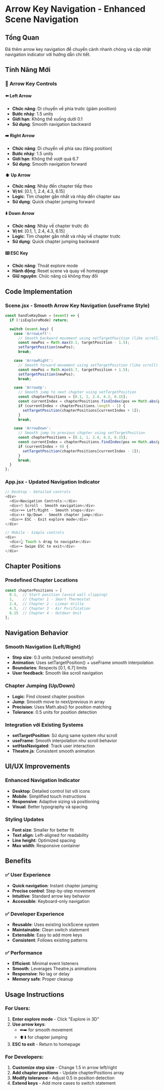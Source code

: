 # Arrow Key Navigation - Enhanced Scene Navigation

## Tổng Quan
Đã thêm arrow key navigation để chuyển cảnh nhanh chóng và cập nhật navigation indicator với hướng dẫn chi tiết.

## Tính Năng Mới

### 🎯 **Arrow Key Controls**

#### **⬅️ Left Arrow**
- **Chức năng**: Di chuyển về phía trước (giảm position)
- **Bước nhảy**: 1.5 units
- **Giới hạn**: Không thể xuống dưới 0.1
- **Sử dụng**: Smooth navigation backward

#### **➡️ Right Arrow**  
- **Chức năng**: Di chuyển về phía sau (tăng position)
- **Bước nhảy**: 1.5 units
- **Giới hạn**: Không thể vượt quá 6.7
- **Sử dụng**: Smooth navigation forward

#### **⬆️ Up Arrow**
- **Chức năng**: Nhảy đến chapter tiếp theo
- **Vị trí**: [0.1, 1, 2.4, 4.3, 6.15]
- **Logic**: Tìm chapter gần nhất và nhảy đến chapter sau
- **Sử dụng**: Quick chapter jumping forward

#### **⬇️ Down Arrow**
- **Chức năng**: Nhảy về chapter trước đó
- **Vị trí**: [0.1, 1, 2.4, 4.3, 6.15]
- **Logic**: Tìm chapter gần nhất và nhảy về chapter trước
- **Sử dụng**: Quick chapter jumping backward

#### **⌨️ ESC Key**
- **Chức năng**: Thoát explore mode
- **Hành động**: Reset scene và quay về homepage
- **Giữ nguyên**: Chức năng cũ không thay đổi

## Code Implementation

### Scene.jsx - Smooth Arrow Key Navigation (useFrame Style)
```javascript
const handleKeyDown = (event) => {
  if (!isExploreMode) return;

  switch (event.key) {
    case 'ArrowLeft':
      // Smooth backward movement using setTargetPosition (like scroll)
      const newPos = Math.max(0.1, targetPosition - 1.5);
      setTargetPosition(newPos);
      break;

    case 'ArrowRight':
      // Smooth forward movement using setTargetPosition (like scroll)
      const newPos = Math.min(6.7, targetPosition + 1.5);
      setTargetPosition(newPos);
      break;

    case 'ArrowUp':
      // Smooth jump to next chapter using setTargetPosition
      const chapterPositions = [0.1, 1, 2.4, 4.3, 6.15];
      const currentIndex = chapterPositions.findIndex(pos => Math.abs(pos - targetPosition) < 0.5);
      if (currentIndex < chapterPositions.length - 1) {
        setTargetPosition(chapterPositions[currentIndex + 1]);
      }
      break;

    case 'ArrowDown':
      // Smooth jump to previous chapter using setTargetPosition
      const chapterPositions = [0.1, 1, 2.4, 4.3, 6.15];
      const currentIndex = chapterPositions.findIndex(pos => Math.abs(pos - targetPosition) < 0.5);
      if (currentIndex > 0) {
        setTargetPosition(chapterPositions[currentIndex - 1]);
      }
      break;
  }
};
```

### App.jsx - Updated Navigation Indicator
```javascript
// Desktop - Detailed controls
<div>
  <div>Navigation Controls:</div>
  <div>🖱️ Scroll - Smooth navigation</div>
  <div>⬅️➡️ Left/Right - Smooth steps</div>
  <div>⬆️⬇️ Up/Down - Smooth chapter jump</div>
  <div>⌨️ ESC - Exit explore mode</div>
</div>

// Mobile - Simple controls
<div>
  <div>👆 Touch & drag to navigate</div>
  <div>⬅️ Swipe ESC to exit</div>
</div>
```

## Chapter Positions

### Predefined Chapter Locations
```javascript
const chapterPositions = [
  0.1,  // Start position (avoid wall clipping)
  1,    // Chapter 1 - Smart Thermostat
  2.4,  // Chapter 2 - Linear Grille  
  4.3,  // Chapter 3 - Air Purification
  6.15  // Chapter 4 - Outdoor Unit
];
```

## Navigation Behavior

### **Smooth Navigation (Left/Right)**
- **Step size**: 0.3 units (reduced sensitivity)
- **Animation**: Uses setTargetPosition() + useFrame smooth interpolation
- **Boundaries**: Respects [0.1, 6.7] limits
- **User feedback**: Smooth like scroll navigation

### **Chapter Jumping (Up/Down)**
- **Logic**: Find closest chapter position
- **Jump**: Smooth move to next/previous in array
- **Precision**: Uses Math.abs() for position matching
- **Tolerance**: 0.5 units for position detection

### **Integration với Existing Systems**
- **setTargetPosition**: Sử dụng same system như scroll
- **useFrame**: Smooth interpolation như scroll behavior
- **setHasNavigated**: Track user interaction
- **Theatre.js**: Consistent smooth animation

## UI/UX Improvements

### **Enhanced Navigation Indicator**
- **Desktop**: Detailed control list với icons
- **Mobile**: Simplified touch instructions
- **Responsive**: Adaptive sizing và positioning
- **Visual**: Better typography và spacing

### **Styling Updates**
- **Font size**: Smaller for better fit
- **Text align**: Left-aligned for readability
- **Line height**: Optimized spacing
- **Max width**: Responsive container

## Benefits

### ✅ **User Experience**
- **Quick navigation**: Instant chapter jumping
- **Precise control**: Step-by-step movement
- **Intuitive**: Standard arrow key behavior
- **Accessible**: Keyboard-only navigation

### ✅ **Developer Experience**
- **Reusable**: Uses existing lockScene system
- **Maintainable**: Clean switch statement
- **Extensible**: Easy to add more keys
- **Consistent**: Follows existing patterns

### ✅ **Performance**
- **Efficient**: Minimal event listeners
- **Smooth**: Leverages Theatre.js animations
- **Responsive**: No lag or delay
- **Memory safe**: Proper cleanup

## Usage Instructions

### For Users:
1. **Enter explore mode** - Click "Explore in 3D"
2. **Use arrow keys**:
   - ⬅️➡️ for smooth movement
   - ⬆️⬇️ for chapter jumping
3. **ESC to exit** - Return to homepage

### For Developers:
1. **Customize step size** - Change 1.5 in arrow left/right
2. **Add chapter positions** - Update chapterPositions array
3. **Modify tolerance** - Adjust 0.5 in position detection
4. **Extend keys** - Add more cases to switch statement
